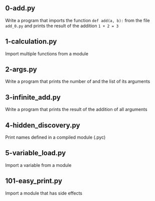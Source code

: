 ## 0-add.py
Write a program that imports the function `def add(a, b):` from the file `add_0.py` and prints the result of the addition `1 + 2 = 3`

## 1-calculation.py
Import multiple functions from a module

## 2-args.py
Write a program that prints the number of and the list of its arguments

## 3-infinite_add.py
Write a program that prints the result of the addition of all arguments

## 4-hidden_discovery.py
Print names defined in a compiled module (.pyc)

## 5-variable_load.py
Import a variable from a module

## 101-easy_print.py
Import a module that has side effects
